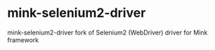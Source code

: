 mink-selenium2-driver
=====================

mink-selenium2-driver fork of Selenium2 (WebDriver) driver for Mink framework
